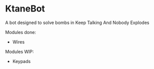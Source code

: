 # KtaneBot
A bot designed to solve bombs in Keep Talking And Nobody Explodes

Modules done:
 - Wires
 
Modules WIP:
 - Keypads
